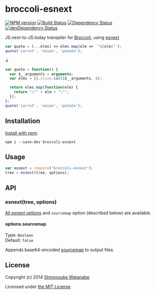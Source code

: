 # broccoli-esnext

[![NPM version](https://badge.fury.io/js/broccoli-esnext.svg)](https://www.npmjs.org/package/broccoli-esnext)
[![Build Status](https://travis-ci.org/shinnn/broccoli-esnext.svg?branch=master)](https://travis-ci.org/shinnn/broccoli-esnext)
[![Dependency Status](https://david-dm.org/shinnn/broccoli-esnext.svg)](https://david-dm.org/shinnn/broccoli-esnext)
[![devDependency Status](https://david-dm.org/shinnn/broccoli-esnext/dev-status.svg)](https://david-dm.org/shinnn/broccoli-esnext#info=devDependencies)

JS.next-to-JS.today transpiler for [Broccoli](https://github.com/broccolijs/broccoli), using [esnext](https://github.com/esnext/esnext)

```javascript
var quote = (...elms) => elms.map(elm => `"${elm}"`);
quote('carrot', 'onion', 'potato');
```

↓

```javascript
var quote = function() {
  var $__arguments = arguments;
  var elms = [].slice.call($__arguments, 0);

  return elms.map(function(elm) {
    return "\"" + elm + "\"";
  });
};
quote('carrot', 'onion', 'potato');
```

## Installation

[Install with npm](https://www.npmjs.org/doc/cli/npm-install.html).

```
npm i --save-dev broccoli-esnext
```

## Usage

```javascript
var esnext = require('broccoli-esnext');
tree = esnext(tree, options);
```

## API

### esnext(tree, options)

[All esnext options](https://github.com/esnext/esnext#available) and `sourcemap` option (described below) are available.

#### options.sourcemap

Type: `Boolean`  
Default: `false`

Appends base64-encoded [sourcemap](https://docs.google.com/document/d/1U1RGAehQwRypUTovF1KRlpiOFze0b-_2gc6fAH0KY0k) to output files.

## License

Copyright (c) 2014 [Shinnosuke Watanabe](https://github.com/shinnn)

Licensed under [the MIT License](./LICENSE).

